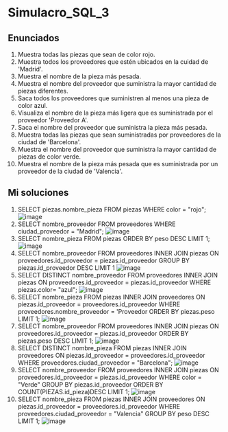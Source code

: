 # Simulacro_SQL_3

## Enunciados

1. Muestra todas las piezas que sean de color rojo.
2. Muestra todos los proveedores que estén ubicados en la cuidad de 'Madrid'.
3. Muestra el nombre de la pieza más pesada.
4. Muestra el nombre del proveedor que suministra la mayor cantidad de piezas diferentes.
5. Saca todos los proveedores que suministren al menos una pieza de color azul.
6. Visualiza el nombre de la pieza más ligera que es suministrada por el proveedor 'Proveedor A'.
7. Saca el nombre del proveedor que suministra la pieza más pesada.
8. Muestra todas las piezas que sean suministradas por proveedores de la ciudad de 'Barcelona'.
9. Muestra el nombre del proveedor que suministra la mayor cantidad de piezas de color verde.
10. Muestra el nombre de la pieza más pesada que es suministrada por un proveedor de la ciudad de 'Valencia'.

## Mi soluciones

1. SELECT piezas.nombre_pieza FROM piezas WHERE color = "rojo";
![image](https://github.com/ToniRiutort/Simulacro_SQL_3/assets/104781981/a74bc0f4-0a5f-4e95-a0f3-e96caac4901d)
2. SELECT nombre_proveedor FROM proveedores WHERE ciudad_proveedor = "Madrid";
![image](https://github.com/ToniRiutort/Simulacro_SQL_3/assets/104781981/2bcf9918-6561-4a3d-b9d3-cb3e2945a2db)
3. SELECT nombre_pieza FROM piezas ORDER BY peso DESC LIMIT 1;
![image](https://github.com/ToniRiutort/Simulacro_SQL_3/assets/104781981/bfb6d54b-f58f-490a-b332-f31fa878ba32)
4. SELECT nombre_proveedor FROM proveedores INNER JOIN piezas ON proveedores.id_proveedor = piezas.id_proveedor GROUP BY piezas.id_proveedor DESC LIMIT 1
![image](https://github.com/ToniRiutort/Simulacro_SQL_3/assets/104781981/11918607-bcf5-4a28-9f21-7a18b2b0c4c8)
5. SELECT DISTINCT nombre_proveedor FROM proveedores INNER JOIN piezas ON proveedores.id_proveedor = piezas.id_proveedor WHERE piezas.color= "azul";
![image](https://github.com/ToniRiutort/Simulacro_SQL_3/assets/104781981/99ee1be7-987a-4a36-aeaa-cb82d945e6a8)
6. SELECT nombre_pieza FROM piezas INNER JOIN proveedores ON piezas.id_proveedor = proveedores.id_proveedor WHERE proveedores.nombre_proveedor = 'Proveedor ORDER BY piezas.peso LIMIT 1;
![image](https://github.com/ToniRiutort/Simulacro_SQL_3/assets/104781981/1dafd7be-f7df-4cf8-8802-56888c1d3d6b)
7. SELECT nombre_proveedor FROM proveedores INNER JOIN piezas ON proveedores.id_proveedor = piezas.id_proveedor ORDER BY piezas.peso DESC LIMIT 1;
![image](https://github.com/ToniRiutort/Simulacro_SQL_3/assets/104781981/a2ff4686-1586-4a93-98f5-b7721b674c4f)
8. SELECT DISTINCT nombre_pieza FROM piezas INNER JOIN proveedores ON piezas.id_proveedor = proveedores.id_proveedor WHERE proveedores.ciudad_proveedor = "Barcelona";
![image](https://github.com/ToniRiutort/Simulacro_SQL_3/assets/104781981/8825cd8e-63f1-4801-88a8-930ae2dee90e)
9. SELECT nombre_proveedor FROM proveedores 
INNER JOIN piezas ON proveedores.id_proveedor = piezas.id_proveedor WHERE color = "Verde" GROUP BY piezas.id_proveedor ORDER BY COUNT(PIEZAS.id_pieza)DESC LIMIT 1;
![image](https://github.com/ToniRiutort/Simulacro_SQL_3/assets/104781981/12029c60-5420-4dd4-947b-e8334b074160)
10. SELECT nombre_pieza FROM piezas  INNER JOIN proveedores ON piezas.id_proveedor = proveedores.id_proveedor WHERE proveedores.ciudad_proveedor = "Valencia" GROUP BY peso DESC LIMIT 1;
![image](https://github.com/ToniRiutort/Simulacro_SQL_3/assets/104781981/64349576-6873-4e40-9197-c8681dbd33aa)
